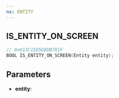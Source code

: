 ```yaml
---
ns: ENTITY
---
```

## IS_ENTITY_ON_SCREEN

```c
// 0x613C15D5D8DB781F
BOOL IS_ENTITY_ON_SCREEN(Entity entity);
```

## Parameters
* **entity**:
